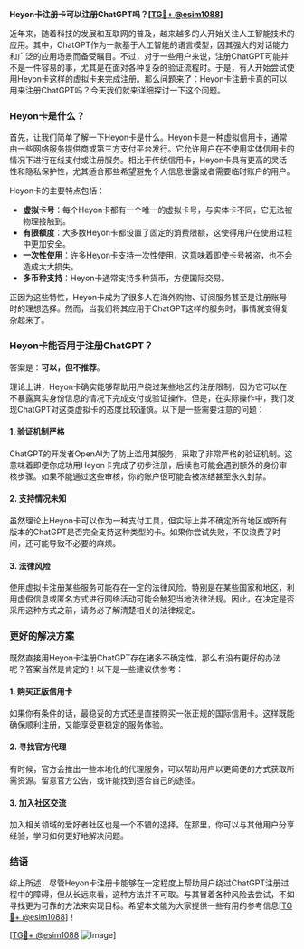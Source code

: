 **Heyon卡注册卡可以注册ChatGPT吗？[[TG💪+ @esim1088](https://t.me/s/esim1088)]**

近年来，随着科技的发展和互联网的普及，越来越多的人开始关注人工智能技术的应用。其中，ChatGPT作为一款基于人工智能的语言模型，因其强大的对话能力和广泛的应用场景而备受瞩目。不过，对于一些用户来说，注册ChatGPT可能并不是一件容易的事，尤其是在面对各种复杂的验证流程时。于是，有人开始尝试使用Heyon卡这样的虚拟卡来完成注册。那么问题来了：Heyon卡注册卡真的可以用来注册ChatGPT吗？今天我们就来详细探讨一下这个问题。

### Heyon卡是什么？

首先，让我们简单了解一下Heyon卡是什么。Heyon卡是一种虚拟信用卡，通常由一些网络服务提供商或第三方支付平台发行。它允许用户在不使用实体信用卡的情况下进行在线支付或注册服务。相比于传统信用卡，Heyon卡具有更高的灵活性和隐私保护性，尤其适合那些希望避免个人信息泄露或者需要临时账户的用户。

Heyon卡的主要特点包括：

- **虚拟卡号**：每个Heyon卡都有一个唯一的虚拟卡号，与实体卡不同，它无法被物理接触到。
- **有限额度**：大多数Heyon卡都设置了固定的消费限额，这使得用户在使用过程中更加安全。
- **一次性使用**：许多Heyon卡支持一次性使用，这意味着即使卡号被盗，也不会造成太大损失。
- **多币种支持**：Heyon卡通常支持多种货币，方便国际交易。

正因为这些特性，Heyon卡成为了很多人在海外购物、订阅服务甚至是注册账号时的理想选择。然而，当我们将其应用于ChatGPT这样的服务时，事情就变得复杂起来了。

### Heyon卡能否用于注册ChatGPT？

答案是：**可以，但不推荐**。

理论上讲，Heyon卡确实能够帮助用户绕过某些地区的注册限制，因为它可以在不暴露真实身份信息的情况下完成支付或验证操作。但是，在实际操作中，我们发现ChatGPT对这类虚拟卡的态度比较谨慎。以下是一些需要注意的问题：

#### 1. 验证机制严格
ChatGPT的开发者OpenAI为了防止滥用其服务，采取了非常严格的验证机制。这意味着即便你成功用Heyon卡完成了初步注册，后续也可能会遇到额外的身份审核步骤。如果不能通过这些审核，你的账户很可能会被冻结甚至永久封禁。

#### 2. 支持情况未知
虽然理论上Heyon卡可以作为一种支付工具，但实际上并不确定所有地区或所有版本的ChatGPT是否完全支持这种类型的卡。如果你尝试失败，不仅浪费了时间，还可能导致不必要的麻烦。

#### 3. 法律风险
使用虚拟卡注册某些服务可能存在一定的法律风险。特别是在某些国家和地区，利用虚假信息或匿名方式进行网络活动可能会触犯当地法律法规。因此，在决定是否采用这种方式之前，请务必了解清楚相关的法律规定。

### 更好的解决方案

既然直接用Heyon卡注册ChatGPT存在诸多不确定性，那么有没有更好的办法呢？答案当然是肯定的！以下是一些建议供参考：

#### 1. 购买正版信用卡
如果你有条件的话，最稳妥的方式还是直接购买一张正规的国际信用卡。这样既能确保顺利注册，又能享受更稳定的服务体验。

#### 2. 寻找官方代理
有时候，官方会推出一些本地化的代理服务，可以帮助用户以更简便的方式获取所需资源。留意官方公告，或许能找到适合自己的途径。

#### 3. 加入社区交流
加入相关领域的爱好者社区也是一个不错的选择。在那里，你可以与其他用户分享经验，学习如何更好地解决问题。

### 结语

综上所述，尽管Heyon卡注册卡能够在一定程度上帮助用户绕过ChatGPT注册过程中的障碍，但从长远来看，这种方法并不可取。与其冒着各种风险去尝试，不如寻找更为可靠的方法来实现目标。希望本文能为大家提供一些有用的参考信息[[TG💪+ @esim1088](https://t.me/s/esim1088)]！

[[TG💪+ @esim1088](https://t.me/s/esim1088) ![Image](https://i.postimg.cc/4NQfJmqS/Snipaste-2025-05-13-00-14-12.png)]